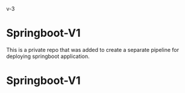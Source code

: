v-3

# Springboot-V1
This is a private repo that was added to create a separate pipeline for deploying springboot application.
# Springboot-V1
